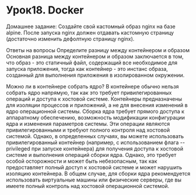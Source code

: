 # Урок18. Docker

Домашнее задание:
Создайте свой кастомный образ nginx на базе alpine. После запуска nginx должен отдавать кастомную страницу (достаточно изменить дефолтную страницу nginx).


Ответы на вопросы
Определите разницу между контейнером и образом
Основная разница между контейнером и образом заключается в том, что образ - это статичный файл, содержащий все необходимое для запуска приложения, тогда как контейнер - это инстанс образа, созданный для выполнения приложения в изолированном окружении.

Можно ли в контейнере собрать ядро?
В контейнере обычно нельзя собрать ядро напрямую, так как это требует привилегированных операций и доступа к хостовой системе. Контейнеры предназначены для изоляции процессов и приложений, а не для внесения изменений в ядро операционной системы.
Сборка ядра требует прямого доступа к аппаратному обеспечению, возможность модификации конфигурации ядра и изменения параметров системы. Эти операции являются привилегированными и требуют полного контроля над хостовой системой.
Однако, в определенных случаях, вы можете использовать привилегированный контейнер (например, с использованием флага --privileged при запуске контейнера) для получения доступа к хостовой системе и выполнения операций сборки ядра. Однако, это требует особой осторожности и может быть небезопасным, так как предоставляет полный доступ к хостовой системе и может нарушить изоляцию контейнера.
В общем случае, для сборки ядра рекомендуется использовать виртуальные машины или физические серверы, где вы имеете полный контроль над хостовой операционной системой.
